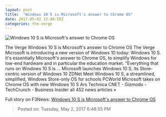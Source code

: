 ```yaml
---
layout: post
title:  "Windows 10 S is Microsoft's answer to Chrome OS"
date: 2017-05-02 13:48:55Z
categories: the-verge
---
```


![Windows 10 S is Microsoft's answer to Chrome OS](https://cdn0.vox-cdn.com/thumbor/PrKBKmCTwUOGW4NqdEmzCjCu3AY=/0x0:2047x1151/1600x900/cdn0.vox-cdn.com/uploads/chorus_image/image/54576497/windows10swallpaper.1493733856.jpg)

The Verge Windows 10 S is Microsoft's answer to Chrome OS The Verge Microsoft is introducing a new version of Windows 10 today: Windows 10 S. It's essentially Microsoft's answer to Chrome OS, to simplify Windows for low-end hardware and in particular the education market. “Everything that runs on Windows 10 S is ... Microsoft launches Windows 10 S, its Store-centric version of Windows 10 ZDNet Meet Windows 10 S, a streamlined, simplified, Windows Store-only OS for schools PCWorld Microsoft takes on Chrome OS with new Windows 10 S Ars Technica CNET - Gizmodo - TechCrunch - Business Insider all 452 news articles »


Full story on F3News: [Windows 10 S is Microsoft's answer to Chrome OS](http://www.f3nws.com/n/cUSKsG)

> Posted on: Tuesday, May 2, 2017 6:48:55 PM
